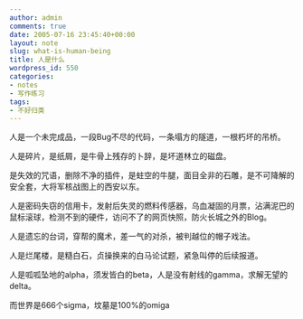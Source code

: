 ```yaml
---
author: admin
comments: true
date: 2005-07-16 23:45:40+00:00
layout: note
slug: what-is-human-being
title: 人是什么
wordpress_id: 550
categories:
- notes
- 写作练习
tags:
- 不好归类
---
```


人是一个未完成品，一段Bug不尽的代码，一条塌方的隧道，一根朽坏的吊桥。

人是碎片，是纸屑，是牛骨上残存的卜辞，是坏道林立的磁盘。

是失效的咒语，删除不净的插件，是蛀空的牛腿，面目全非的石雕，是不可降解的安全套，大将军核战图上的西安以东。

人是密码失窃的信用卡，发射后失灵的燃料传感器，乌血凝固的月票，沾满泥巴的鼠标滚球，检测不到的硬件，访问不了的网页快照，防火长城之外的Blog。

人是遗忘的台词，穿帮的魔术，差一气的对杀，被判越位的帽子戏法。

人是烂尾楼，是糙白石，贞操换来的白马论试题，紧急叫停的后续报道。

人是呱呱坠地的alpha，须发皆白的beta，人是没有射线的gamma，求解无望的delta。

而世界是666个sigma，坟墓是100%的omiga
